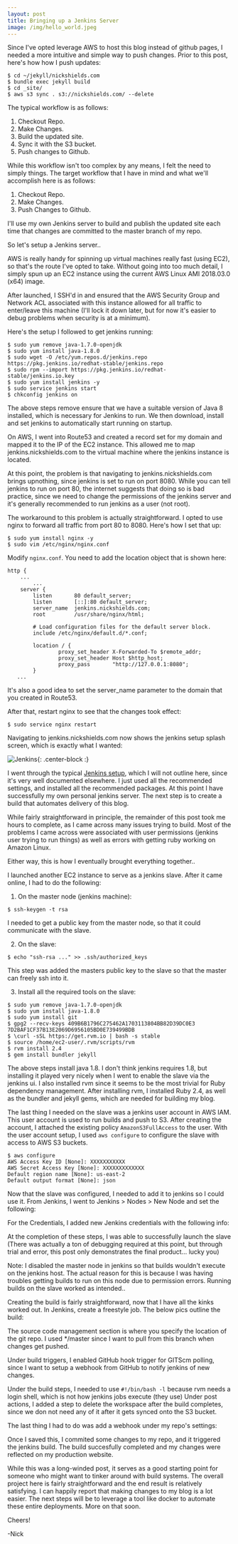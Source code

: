 ```yaml
---
layout: post
title: Bringing up a Jenkins Server
image: /img/hello_world.jpeg
---
```


Since I've opted leverage AWS to host this blog instead of github pages, I needed a more intuitive and simple way to push changes. Prior to this post, here's how how I push updates:

```
$ cd ~/jekyll/nickshields.com
$ bundle exec jekyll build
$ cd _site/
$ aws s3 sync . s3://nickshields.com/ --delete
```

The typical workflow is as follows:

1. Checkout Repo.
2. Make Changes.
3. Build the updated site.
4. Sync it with the S3 bucket.
5. Push changes to Github.

While this workflow isn't too complex by any means, I felt the need to simply things. The target workflow that I have in mind and what we'll accomplish here is as follows:

1. Checkout Repo.
2. Make Changes.
3. Push Changes to Github.

I'll use my own Jenkins server to build and publish the updated site each time that changes are committed to the master branch of my repo.

So let's setup a Jenkins server..

AWS is really handy for spinning up virtual machines really fast (using EC2), so that's the route I've opted to take. Without going into too much detail, I simply spun up an EC2 instance using the current AWS Linux AMI 2018.03.0 (x64) image.

After launched, I SSH'd in and ensured that the AWS Security Group and Network ACL associated with this instance allowed for all traffic to enter/leave this machine (I'll lock it down later, but for now it's easier to debug problems when security is at a minimum).

Here's the setup I followed to get jenkins running:

```
$ sudo yum remove java-1.7.0-openjdk
$ sudo yum install java-1.8.0
$ sudo wget -O /etc/yum.repos.d/jenkins.repo https://pkg.jenkins.io/redhat-stable/jenkins.repo
$ sudo rpm --import https://pkg.jenkins.io/redhat-stable/jenkins.io.key
$ sudo yum install jenkins -y
$ sudo service jenkins start
$ chkconfig jenkins on
```

The above steps remove ensure that we have a suitable version of Java 8 installed, which is necessary for Jenkins to run. We then download, install and set jenkins to automatically start running on startup.

On AWS, I went into Route53 and created a record set for my domain and mapped it to the IP of the EC2 instance. This allowed me to map jenkins.nickshields.com to the virtual machine where the jenkins instance is located.

At this point, the problem is that navigating to jenkins.nickshields.com brings upnothing, since jenkins is set to run on port 8080. While you can tell jenkins to run on port 80, the internet suggests that doing so is bad practice, since we need to change the permissions of the jenkins server and it's generally recommended to run jenkins as a user (not root).

The workaround to this problem is actually straightforward. I opted to use nginx to  forward all traffic from port 80 to 8080. Here's how I set that up:

```
$ sudo yum install nginx -y
$ sudo vim /etc/nginx/nginx.conf
```

Modify `nginx.conf`. You need to add the location object that is shown here: 

```
http {
    ...
		...
    server {
        listen       80 default_server;
        listen       [::]:80 default_server;
        server_name  jenkins.nickshields.com;
        root         /usr/share/nginx/html;

        # Load configuration files for the default server block.
        include /etc/nginx/default.d/*.conf;

        location / {
                proxy_set_header X-Forwarded-To $remote_addr;
                proxy_set_header Host $http_host;
                proxy_pass       "http://127.0.0.1:8080";
        }
   ...
```

It's also a good idea to set the server_name parameter to the domain that you created in Route53.

After that, restart nginx to see that the changes took effect:

```
$ sudo service nginx restart
```

Navigating to jenkins.nickshields.com now shows the jenkins setup splash screen, which is exactly what I wanted:

![Jenkins](https://jenkins.io/doc/book/resources/tutorials/setup-jenkins-01-unlock-jenkins-page.jpg){: .center-block :}

I went through the typical [Jenkins setup](https://jenkins.io/doc/book/installing/#setup-wizard), which I will not outline here, since it's very well documented elsewhere. I just used all the recommended settings, and installed all the recommended packages. At this point I have successfully my own personal jenkins server. The next step is to create a build that automates delivery of this blog.

While fairly straightforward in principle, the remainder of this post took me hours to complete, as I came across many issues trying to build. Most of the problems I came across were associated with user permissions (jenkins user trying to run things) as well as errors with getting ruby working on Amazon Linux.

Either way, this is how I eventually brought everything together..

I launched another EC2 instance to serve as a jenkins slave. After it came online, I had to do the following:

1. On the master node (jenkins machine):

```
$ ssh-keygen -t rsa
```

I needed to get a public key from the master node, so that it could communicate with the slave.

2. On the slave:

```
$ echo "ssh-rsa ..." >> .ssh/authorized_keys
```

This step was added the masters public key to the slave so that the master can freely ssh into it. 

3. Install all the required tools on the slave:

```
$ sudo yum remove java-1.7.0-openjdk
$ sudo yum install java-1.8.0
$ sudo yum install git
$ gpg2 --recv-keys 409B6B1796C275462A1703113804BB82D39DC0E3 7D2BAF1CF37B13E2069D6956105BD0E739499BDB
$ \curl -sSL https://get.rvm.io | bash -s stable
$ source /home/ec2-user/.rvm/scripts/rvm
$ rvm install 2.4
$ gem install bundler jekyll
```

The above steps install java 1.8. I don't think jenkins requires 1.8, but installing it played very nicely when I went to enable the slave via the jenkins ui. I also installed rvm since it seems to be the most trivial for Ruby dependency management. After installing rvm, I installed Ruby 2.4, as well as the bundler and jekyll gems, which are needed for building my blog.

The last thing I needed on the slave was a jenkins user account in AWS IAM. This user account is used to run builds and push to S3. After creating the account, I attached the existing policy `AmazonS3FullAccess` to the user. With the user account setup, I used `aws configure` to configure the slave with access to AWS S3 buckets.

```
$ aws configure
AWS Access Key ID [None]: XXXXXXXXXXX
AWS Secret Access Key [None]: XXXXXXXXXXXXX
Default region name [None]: us-east-2
Default output format [None]: json
```

Now that the slave was configured, I needed to add it to jenkins so I could use it. From Jenkins, I went to Jenkins > Nodes > New Node and set the following:



For the Credentials, I added new Jenkins credentials with the following info:



At the completion of these steps, I was able to successfully launch the slave (There was actually a ton of debugging required at this point, but through trial and error, this post only demonstrates the final product... lucky you)

Note: I disabled the master node in jenkins so that builds wouldn't execute on the jenkins host. The actual reason for this is because I was having troubles getting builds to run on this node due to permission errors. Running builds on the slave worked as intended..

Creating the build is fairly straightforward, now that I have all the kinks worked out. In Jenkins, create a freestyle job. The below pics outline the build:



The source code management section is where you specify the location of the git repo. I used */master since I want to pull from this branch when changes get pushed.



Under build triggers, I enabled GitHub hook trigger for GITScm polling, since I want to setup a webhook from GitHub to notify jenkins of new changes.



Under the build steps, I needed to use `#!/bin/bash -l` because rvm needs a login shell, which is not how jenkins jobs execute (they use) Under post actions, I added a step to delete the workspace after the build completes, since we don not need any of it after it gets synced onto the S3 bucket.

The last thing I had to do was add a webhook under my repo's settings:



Once I saved this, I commited some changes to my repo, and it triggered the jenkins build. The build succesfully completed and my changes were reflected on my production website.



While this was a long-winded post, it serves as a good starting point for someone who might want to tinker around with build systems. The overall project here is fairly straightforward and the end result is relatively satisfying. I can happily report that making changes to my blog is a lot easier. The next steps will be to leverage a tool like docker to automate these entire deployments. More on that soon.



Cheers!

-Nick

